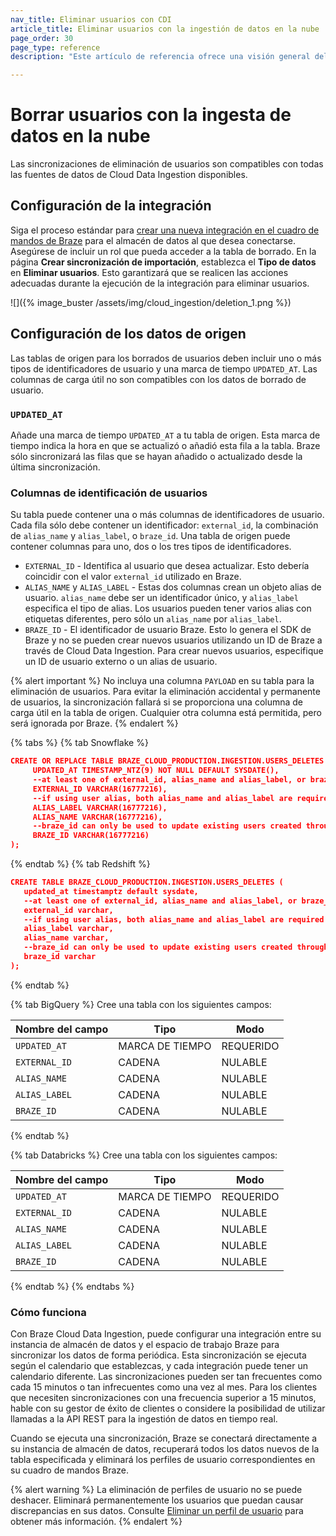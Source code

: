 ```yaml
---
nav_title: Eliminar usuarios con CDI 
article_title: Eliminar usuarios con la ingestión de datos en la nube
page_order: 30
page_type: reference
description: "Este artículo de referencia ofrece una visión general del proceso de eliminación de usuarios con Cloud Data Ingestion."

---
```


# Borrar usuarios con la ingesta de datos en la nube

Las sincronizaciones de eliminación de usuarios son compatibles con todas las fuentes de datos de Cloud Data Ingestion disponibles. 

## Configuración de la integración 

Siga el proceso estándar para [crear una nueva integración en el cuadro de mandos de Braze]({{site.baseurl}}/user_guide/data_and_analytics/cloud_ingestion/integrations/#step-1-set-up-tables-or-views) para el almacén de datos al que desea conectarse. Asegúrese de incluir un rol que pueda acceder a la tabla de borrado. En la página **Crear sincronización de importación**, establezca el **Tipo de datos** en **Eliminar usuarios**. Esto garantizará que se realicen las acciones adecuadas durante la ejecución de la integración para eliminar usuarios.

![]({% image_buster /assets/img/cloud_ingestion/deletion_1.png %})

## Configuración de los datos de origen 

Las tablas de origen para los borrados de usuarios deben incluir uno o más tipos de identificadores de usuario y una marca de tiempo `UPDATED_AT`. Las columnas de carga útil no son compatibles con los datos de borrado de usuario.

### `UPDATED_AT`

Añade una marca de tiempo `UPDATED_AT` a tu tabla de origen. Esta marca de tiempo indica la hora en que se actualizó o añadió esta fila a la tabla. Braze sólo sincronizará las filas que se hayan añadido o actualizado desde la última sincronización.

### Columnas de identificación de usuarios

Su tabla puede contener una o más columnas de identificadores de usuario. Cada fila sólo debe contener un identificador: `external_id`, la combinación de `alias_name` y `alias_label`, o `braze_id`. Una tabla de origen puede contener columnas para uno, dos o los tres tipos de identificadores.
- `EXTERNAL_ID` - Identifica al usuario que desea actualizar. Esto debería coincidir con el valor `external_id` utilizado en Braze. 
- `ALIAS_NAME` y `ALIAS_LABEL` \- Estas dos columnas crean un objeto alias de usuario. `alias_name` debe ser un identificador único, y `alias_label` especifica el tipo de alias. Los usuarios pueden tener varios alias con etiquetas diferentes, pero sólo un `alias_name` por `alias_label`.
- `BRAZE_ID` - El identificador de usuario Braze. Esto lo genera el SDK de Braze y no se pueden crear nuevos usuarios utilizando un ID de Braze a través de Cloud Data Ingestion. Para crear nuevos usuarios, especifique un ID de usuario externo o un alias de usuario. 

{% alert important %}
No incluya una columna `PAYLOAD` en su tabla para la eliminación de usuarios. Para evitar la eliminación accidental y permanente de usuarios, la sincronización fallará si se proporciona una columna de carga útil en la tabla de origen. Cualquier otra columna está permitida, pero será ignorada por Braze.
{% endalert %}

{% tabs %}
{% tab Snowflake %}
```json
CREATE OR REPLACE TABLE BRAZE_CLOUD_PRODUCTION.INGESTION.USERS_DELETES (
     UPDATED_AT TIMESTAMP_NTZ(9) NOT NULL DEFAULT SYSDATE(),
     --at least one of external_id, alias_name and alias_label, or braze_id is required  
     EXTERNAL_ID VARCHAR(16777216),
     --if using user alias, both alias_name and alias_label are required
     ALIAS_LABEL VARCHAR(16777216),
     ALIAS_NAME VARCHAR(16777216),
     --braze_id can only be used to update existing users created through the Braze SDK
     BRAZE_ID VARCHAR(16777216)
);
```
{% endtab %}
{% tab Redshift %}
```json
CREATE TABLE BRAZE_CLOUD_PRODUCTION.INGESTION.USERS_DELETES (
   updated_at timestamptz default sysdate,
   --at least one of external_id, alias_name and alias_label, or braze_id is required
   external_id varchar,
   --if using user alias, both alias_name and alias_label are required
   alias_label varchar,
   alias_name varchar,
   --braze_id can only be used to update existing users created through the Braze SDK
   braze_id varchar
);
```
{% endtab %}

{% tab BigQuery %}
Cree una tabla con los siguientes campos:

| Nombre del campo | Tipo | Modo |
|---|---|---|
| `UPDATED_AT`| MARCA DE TIEMPO | REQUERIDO |
| `EXTERNAL_ID`| CADENA | NULABLE |
| `ALIAS_NAME`| CADENA | NULABLE |
| `ALIAS_LABEL`| CADENA | NULABLE |
| `BRAZE_ID`| CADENA | NULABLE |
{% endtab %}

{% tab Databricks %}
Cree una tabla con los siguientes campos:

| Nombre del campo | Tipo | Modo |
|---|---|---|
| `UPDATED_AT`| MARCA DE TIEMPO | REQUERIDO |
| `EXTERNAL_ID`| CADENA | NULABLE |
| `ALIAS_NAME`| CADENA | NULABLE |
| `ALIAS_LABEL`| CADENA | NULABLE |
| `BRAZE_ID`| CADENA | NULABLE |
{% endtab %}
{% endtabs %}

### Cómo funciona

Con Braze Cloud Data Ingestion, puede configurar una integración entre su instancia de almacén de datos y el espacio de trabajo Braze para sincronizar los datos de forma periódica. Esta sincronización se ejecuta según el calendario que establezcas, y cada integración puede tener un calendario diferente. Las sincronizaciones pueden ser tan frecuentes como cada 15 minutos o tan infrecuentes como una vez al mes. Para los clientes que necesiten sincronizaciones con una frecuencia superior a 15 minutos, hable con su gestor de éxito de clientes o considere la posibilidad de utilizar llamadas a la API REST para la ingestión de datos en tiempo real.

Cuando se ejecuta una sincronización, Braze se conectará directamente a su instancia de almacén de datos, recuperará todos los datos nuevos de la tabla especificada y eliminará los perfiles de usuario correspondientes en su cuadro de mandos Braze. 

{% alert warning %}
La eliminación de perfiles de usuario no se puede deshacer. Eliminará permanentemente los usuarios que puedan causar discrepancias en sus datos. Consulte [Eliminar un perfil de usuario]({{site.baseurl}}/help/help_articles/api/delete_user/) para obtener más información.
{% endalert %}

<br><br>